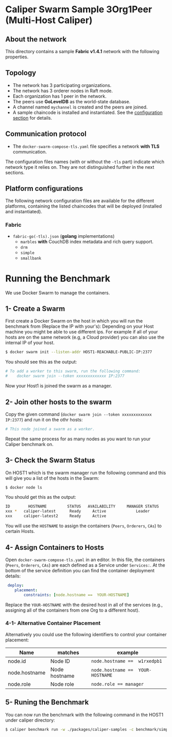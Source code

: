 # Caliper Swarm Sample 3Org1Peer (Multi-Host Caliper)

## About the network

This directory contains a sample __Fabric v1.4.1__ network with the following properties.

## Topology
* The network has 3 participating organizations.
* The network has 3 orderer nodes in Raft mode.
* Each organization has 1 peer in the network.
* The peers use __GoLevelDB__ as the world-state database.
* A channel named `mychannel` is created and the peers are joined.
* A sample chaincode is installed and instantiated. See the [configuration section](#platform-configurations) for details.

## Communication protocol
* The `docker-swarm-compose-tls.yaml` file specifies a network __with TLS__ communication.

The configuration files names (with or without the `-tls` part) indicate which network type it relies on. They are not distinguished further in the next sections.

## Platform configurations

The following network configuration files are available for the different platforms, containing the listed chaincodes that will be deployed (installed and instantiated).

### Fabric
* `fabric-go(-tls).json` (__golang__ implementations) 
  * `marbles` __with__ CouchDB index metadata and rich query support.
  * `drm`
  * `simple`
  * `smallbank`
  
# Running the Benchmark
We use Docker Swarm to manage the containers.
## 1- Create a Swarm

First create a Docker Swarm on the host in which you will run the benchmark from (Replace the IP with your's):
Depending on your Host machine you might be able to use different ips. For example if all of your hosts are on the same network (e.g, a Cloud provider) you can also use the internal IP of your host.
```sh
$ docker swarm init --listen-addr HOST1-REACHABLE-PUBLIC-IP:2377
```
You should see this as the output:
```sh
# To add a worker to this swarm, run the following command:
#    docker swarm join --token xxxxxxxxxxxxx IP:2377
```
Now your Host1 is joined the swarm as a manager. 
## 2- Join other hosts to the swarm

Copy the given command (`docker swarm join --token xxxxxxxxxxxxx IP:2377`) and run it on the othr hosts:

```sh
# This node joined a swarm as a worker.
```
Repeat the same process for as many nodes as you want to run your Caliper benchmark on.


## 3- Check the Swarm Status
On HOST1 which is the swarm manager run the following command and this will give you a list of the hosts in the Swarm:
```sh
$ docker node ls
```
You should get this as the output:
```sh
ID        HOSTNAME         STATUS   AVAILABILITY     MANAGER STATUS    ENGINE VERSION
xxx *   caliper-latest      Ready     Active             Leader           18.09.8
xxx     caliper-latest2     Ready     Active                              18.09.8
```

You will use the `HOSTNAME` to assign the containers (`Peers`, `Orderers`, `CAs`) to certain Hosts.

## 4- Assign Containers to Hosts

Open `docker-swarm-compose-tls.yaml` in an editor. In this file, the containers (`Peers`, `Orderers`, `CAs`) are each defined as a Service under `Services:`. At the bottom of the service definition you can find the container deployment details:
```yaml
 deploy:
    placement:
        constraints: [node.hostname ==  YOUR-HOSTNAME]
```

Replace the `YOUR-HOSTNAME` with the desired host in all of the services (e.g., assigning all of the containers from one Org to a different host).

### 4-1- Alternative Container Placement 
Alternatively you could use the following identifiers to control your container placement:

| Name|	matches	| example|
| ------ | ------ | ------ |
| node.id |	Node ID| `node.hostname ==  w1rxedpb1`|
| node.hostname| Node hostname|	`node.hostname ==  YOUR-HOSTNAME`|
| node.role| Node role | `node.role == manager` |


## 5- Runing the Benchmark

You can now run the benchmark with the following command in the HOST1 under caliper directory:

```sh
$ caliper benchmark run -w ./packages/caliper-samples -c benchmark/simple/config.yaml -n network/fabric-v1.4.1/swarm-3org1peer-raft/fabric-ccp-go-tls.yaml
